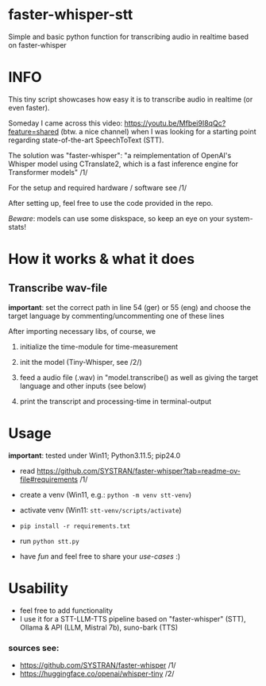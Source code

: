 # faster-whisper-stt
 Simple and basic python function for transcribing audio in realtime based on faster-whisper

# INFO 

This tiny script showcases how easy it is to transcribe audio in realtime (or even faster).

Someday I came across this video: https://youtu.be/Mfbei9I8qQc?feature=shared (btw. a nice channel) when I was looking for a starting point regarding state-of-the-art SpeechToText (STT).

The solution was "faster-whisper":
"a reimplementation of OpenAI's Whisper model using CTranslate2, which is a fast inference engine for Transformer models" /1/

For the setup and required hardware / software see /1/

After setting up, feel free to use the code provided in the repo.

*Beware*: models can use some diskspace, so keep an eye on your system-stats!

# How it works & what it does
## Transcribe wav-file
**important**: set the correct path in line 54 (ger) or 55 (eng) and choose the target language by commenting/uncommenting one of these lines

After importing necessary libs, of course, we

1. initialize the time-module for time-measurement

2. init the model (Tiny-Whisper, see /2/)

3. feed a audio file (.wav) in "model.transcribe() as well as giving the target language and other inputs (see below)

4. print the transcript and processing-time in terminal-output

# Usage
**important**: tested under Win11; Python3.11.5; pip24.0
- read https://github.com/SYSTRAN/faster-whisper?tab=readme-ov-file#requirements /1/

- create a venv (Win11, e.g.: `python -m venv stt-venv`)

- activate venv (Win11: `stt-venv/scripts/activate`)

- `pip install -r requirements.txt`

- run `python stt.py`

- have *fun* and feel free to share your *use-cases* :) 

# Usability 
- feel free to add functionality
- I use it for a STT-LLM-TTS pipeline based on "faster-whisper" (STT), Ollama & API (LLM, Mistral 7b), suno-bark (TTS)

### sources see:
-  https://github.com/SYSTRAN/faster-whisper /1/
-  https://huggingface.co/openai/whisper-tiny /2/